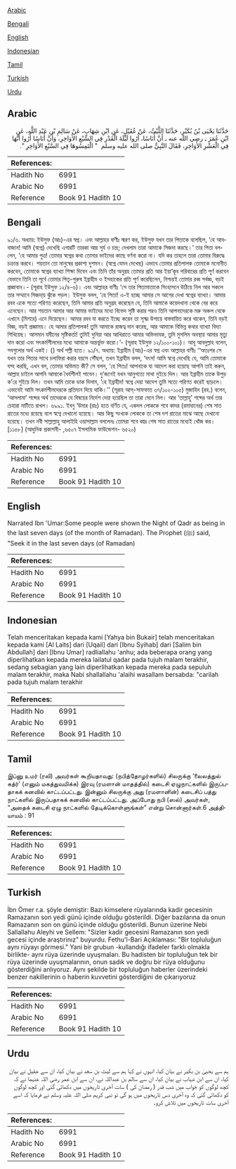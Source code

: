 [Arabic](#arabic)

[Bengali](#bengali)

[English](#english)

[Indonesian](#indonesian)

[Tamil](#tamil)

[Turkish](#turkish)

[Urdu](#urdu)

## Arabic


<div dir="rtl" lang="ar" style={{fontSize:'larger',backgroundColor:'#f8f9fa',padding:20}}>
حَدَّثَنَا يَحْيَى بْنُ بُكَيْرٍ، حَدَّثَنَا اللَّيْثُ، عَنْ عُقَيْلٍ، عَنِ ابْنِ شِهَابٍ، عَنْ سَالِمِ بْنِ عَبْدِ اللَّهِ، عَنِ ابْنِ عُمَرَ ـ رضى الله عنه ـ أَنَّ أُنَاسًا، أُرُوا لَيْلَةَ الْقَدْرِ فِي السَّبْعِ الأَوَاخِرِ، وَأَنَّ أُنَاسًا أُرُوا أَنَّهَا فِي الْعَشْرِ الأَوَاخِرِ، فَقَالَ النَّبِيُّ صلى الله عليه وسلم ‏ "‏ الْتَمِسُوهَا فِي السَّبْعِ الأَوَاخِرِ ‏"‏‏.‏
</div>
<div style={{backgroundColor:'#f8f9fa',padding:20, marginBottom: 10}}><table> <thead> <tr> <th>References:</th> <th></th> </tr> </thead> <tbody><tr><td>Hadith No</td><td>6991</td></tr><tr><td>Arabic No</td><td>6991</td></tr><tr><td>Reference</td><td>Book 91 Hadith 10</td></tr></tbody></table></div>

## Bengali


<div dir="ltr" lang="bn" style={{fontSize:'larger',backgroundColor:'#f8f9fa',padding:20}}>
৯১/৬. অধ্যায়: ইউসুফ (আঃ)-এর স্বপ্ন। এবং আল্লাহর বাণীঃ স্মরণ কর, ইউসুফ যখন তার পিতাকে বলেছিল, ‘হে আববাজান! আমি (স্বপ্নে) দেখেছি এগারটি তারকা আর সূর্য ও চন্দ্র; দেখলাম তারা আমাকে সিজদা করছে।’ তার পিতা বললেন, ‘হে আমার পুত্র! তোমার স্বপ্নের কথা তোমার ভাইদের কাছে বর্ণনা করো না। যদি কর তাহলে তারা তোমার বিরুদ্ধে চক্রান্ত করবে। শয়তান তো মানুষের প্রকাশ্য দুশমন। (স্বপ্নে যেমন দেখেছ) এভাবে তোমার প্রতিপালক তোমাকে মনোনীত করবেন, তোমাকে স্বপ্নের ব্যাখ্যা শিক্ষা দিবেন এবং তিনি তাঁর অনুগ্রহ তোমার প্রতি আর ইয়া‘কূব পরিবারের প্রতি পূর্ণ করবেন যেভাবে তিনি তা পূর্বে তোমার পিতৃ-পুরুষ ইব্রাহীম ও ইসহাকের প্রতি পূর্ণ করেছিলেন, নিশ্চয়ই তোমার রব্ব সর্বজ্ঞ, বড়ই প্রজ্ঞাবান।- (সূরাহ ইউসুফ ১২/৪-৬)। এবং আল্লাহর বাণীঃ ‘সে তার পিতামাতাকে সিংহাসনে উঠিয়ে নিল আর সকলে তার সম্মানে সিজদা্য় ঝুঁকে পড়ল। ইউসুফ বলল, ‘হে পিতা! এ-ই হচ্ছে আমার সে আগের দেখা স্বপ্নের ব্যাখ্যা। আমার রবব একে সত্যে পরিণত করেছেন, তিনি আমার প্রতি অনুগ্রহ করেছেন যে, তিনি আমাকে কয়েদখানা থেকে বের করে এনেছেন। আর শয়তান আমার আর আমার ভাইদের মধ্যে বিভেদ সৃষ্টি করার পরও তিনি আপনাদেরকে মরু অঞ্চল থেকে এখানে (মিশরে) এনে দিয়েছেন। আমার রবব যা করতে ইচ্ছে করেন তা সূক্ষ্ম উপায়ে বাস্তবায়িত করে থাকেন, তিনি বড়ই বিজ্ঞ, বড়ই প্রজ্ঞাময়। হে আমার প্রতিপালক! তুমি আমাকে রাজত্ব দান করেছ, আর আমাকে বিভিন্ন কথার ব্যাখ্যা বিদ্যা শিখিয়েছ। আসমান যমীনের সৃষ্টিকর্তা! তুমিই দুনিয়া আর আখিরাতে আমার অভিভাবক, তুমি মুসলিম অবস্থায় আমার মৃত্যু দান করো এবং সৎকর্মশীলদের মধ্যে আমাকে অন্তর্ভুক্ত করো।’- (সূরাহ ইউসুফ ১২/১০০-১০১)। আবূ আবদুল্লাহ বলেন, সবগুলোর অর্থ একই। () অর্থ পল্লী হতে। ৯১/৭. অধ্যায়: ইব্রাহীম (আঃ)-এর স্বপ্ন এবং আল্লাহর বাণীঃ ‘‘অতঃপর সে যখন তার পিতার সাথে চলাফিরা করার বয়সে পৌঁছল, তখন ইব্রাহীম বলল, ‘বৎস! আমি স্বপ্নে দেখেছি যে, আমি তোমাকে যব্হ করছি, এখন বল, তোমার অভিমত কী? সে বলল, ‘হে পিতঃ! আপনাকে যা আদেশ করা হয়েছে আপনি তাই করুন, আল্লাহ চাইলে আপনি আমাকে ধৈর্যশীলই পাবেন। দু’জনেই যখন আনুগত্যে মাথা নুইয়ে দিল। আর ইব্রাহীম তাকে উপুড় ক’রে শুইয়ে দিল। তখন আমি তাকে ডাক দিলাম, ‘হে ইব্রাহীম! স্বপ্নে দেয়া আদেশ তুমি সত্যে পরিণত করেই ছাড়লে। এভাবেই আমি সৎকর্মশীলদেরকে প্রতিদান দিয়ে থাকি।’’ (সূরাহ আস্-সাফফাত ৩৭/১০২-১০৫) মুজাহিদ (রহ.) বলেন, ‘আসলামা’ শব্দের অর্থ তাদেরকে যে বিষয়ের নির্দেশ দেয়া হয়েছিল তা তারা মেনে নিল। আর ‘তাল্লাহু’ শব্দের অর্থ তার চেহারা মাটিতে রাখল। ৬৯৯১. ইবনু ‘উমার (রাঃ) হতে বর্ণিত যে, একদল লোককে শবে কাদর (রমাযানের) শেষ সাত রাতের মধ্যে রয়েছে বলে স্বপ্নে দেখানো হয়েছে। আর কিছু সংখ্যক লোককে তা শেষ দশ রাতের মাঝে আছে দেখানো হয়েছে। তখন নবী সাল্লাল্লাহু আলাইহি ওয়াসাল্লাম বললেনঃ তোমরা শবে কাদ্র শেষ সাত রাতের মধ্যেই খোঁজ কর। [১১৫৮] (আধুনিক প্রকাশনী- ,৬৫০৭ ইসলামিক ফাউন্ডেশন- ৬৫২০)
</div>
<div style={{backgroundColor:'#f8f9fa',padding:20, marginBottom: 10}}><table> <thead> <tr> <th>References:</th> <th></th> </tr> </thead> <tbody><tr><td>Hadith No</td><td>6991</td></tr><tr><td>Arabic No</td><td>6991</td></tr><tr><td>Reference</td><td>Book 91 Hadith 10</td></tr></tbody></table></div>

## English


<div dir="ltr" lang="en" style={{fontSize:'larger',backgroundColor:'#f8f9fa',padding:20}}>
Narrated Ibn 'Umar:Some people were shown the Night of Qadr as being in the last seven days (of the month of Ramadan). The Prophet (ﷺ) said, "Seek it in the last seven days (of Ramadan)
</div>
<div style={{backgroundColor:'#f8f9fa',padding:20, marginBottom: 10}}><table> <thead> <tr> <th>References:</th> <th></th> </tr> </thead> <tbody><tr><td>Hadith No</td><td>6991</td></tr><tr><td>Arabic No</td><td>6991</td></tr><tr><td>Reference</td><td>Book 91 Hadith 10</td></tr></tbody></table></div>

## Indonesian


<div dir="ltr" lang="id" style={{fontSize:'larger',backgroundColor:'#f8f9fa',padding:20}}>
Telah menceritakan kepada kami [Yahya bin Bukair] telah menceritakan kepada kami [Al Laits] dari [Uqail] dari [Ibnu Syihab] dari [Salim bin Abdullah] dari [Ibnu Umar] radliallahu 'anhu; ada beberapa orang yang diperlihatkan kepada mereka lailatul qadar pada tujuh malam terakhir, sedang sebagian yang lain diperlihatkan kepada mereka pada sepuluh malam terakhir, maka Nabi shallallahu 'alaihi wasallam bersabda: "carilah pada tujuh malam terakhir
</div>
<div style={{backgroundColor:'#f8f9fa',padding:20, marginBottom: 10}}><table> <thead> <tr> <th>References:</th> <th></th> </tr> </thead> <tbody><tr><td>Hadith No</td><td>6991</td></tr><tr><td>Arabic No</td><td>6991</td></tr><tr><td>Reference</td><td>Book 91 Hadith 10</td></tr></tbody></table></div>

## Tamil


<div dir="ltr" lang="ta" style={{fontSize:'larger',backgroundColor:'#f8f9fa',padding:20}}>
இப்னு உமர் (ரலி) அவர்கள் கூறியதாவது: (நபித்தோழர்களில்) சிலருக்கு ‘லைலத்துல் கத்ர்’ (எனும் மகத்துவமிக்க) இரவு (ரமளான் மாதத்தில்) கடைசி ஏழுநாட்களில் இருப்பதாகக் கனவில் காட்டப்பட்டது. இன்னும் சிலருக்கு அது (ரமளானின்) கடைசிப் பத்து நாட்களில் இருப்பதாகக் கனவில் காட்டப்பட்டது. அப்போது நபி (ஸல்) அவர்கள், “அதைக் கடைசி ஏழு நாட்களில் தேடிக்கொள்ளுங்கள்” என்று சொன்னார்கள்.6 அத்தியாயம் : 91
</div>
<div style={{backgroundColor:'#f8f9fa',padding:20, marginBottom: 10}}><table> <thead> <tr> <th>References:</th> <th></th> </tr> </thead> <tbody><tr><td>Hadith No</td><td>6991</td></tr><tr><td>Arabic No</td><td>6991</td></tr><tr><td>Reference</td><td>Book 91 Hadith 10</td></tr></tbody></table></div>

## Turkish


<div dir="ltr" lang="tr" style={{fontSize:'larger',backgroundColor:'#f8f9fa',padding:20}}>
İbn Ömer r.a. şöyle demiştir: Bazı kimselere rüyalarında kadir gecesinin Ramazanın son yedi günü içinde olduğu gösterildi. Diğer bazılarına da onun Ramazanın son on günü içinde olduğu gösterildi. Bunun üzerine Nebi Sallallahu Aleyhi ve Sellem: "Sizler kadir gecesini Ramazanın son yedi gecesi içinde araştırinız" buyurdu. Fethu'l-Bari Açıklaması: "Bir topluluğun aynı rüyayı görmesi." Yani bir grubun -kullandığı ifadeler farklı olmakla birlikte- aynı rüya üzerinde uyuşmaları. Bu hadisten bir topluluğun tek bir rüya üzerinde uyuşmalarının, onun sadık ve doğru bir rüya olduğunu gösterdiğini anlıyoruz. Aynı şekilde bir topluluğun haberler üzerindeki benzer nakillerinin o haberin kuvvetini gösterdiğini de çıkarıyoruz
</div>
<div style={{backgroundColor:'#f8f9fa',padding:20, marginBottom: 10}}><table> <thead> <tr> <th>References:</th> <th></th> </tr> </thead> <tbody><tr><td>Hadith No</td><td>6991</td></tr><tr><td>Arabic No</td><td>6991</td></tr><tr><td>Reference</td><td>Book 91 Hadith 10</td></tr></tbody></table></div>

## Urdu


<div dir="rtl" lang="ur" style={{fontSize:'larger',backgroundColor:'#f8f9fa',padding:20}}>
ہم سے یحییٰ بن بکیر نے بیان کیا، انہوں نے کہا ہم سے لیث بن سعد نے بیان کیا، ان سے عقیل نے بیان کیا، ان سے ابن شہاب نے بیان کیا، ان سے سالم بن عبداللہ نے، ان سے ابن عمر رضی اللہ عنہما نے کہ کچھ لوگوں کو خواب میں شب قدر ( رمضان کی ) سات آخری تاریخوں میں دکھائی گئی اور کچھ لوگوں کو دکھائی گئی کہ وہ آخری دس تاریخوں میں ہو گی تو نبی کریم صلی اللہ علیہ وسلم نے فرمایا کہ اسے آخری سات تاریخوں میں تلاش کرو۔
</div>
<div style={{backgroundColor:'#f8f9fa',padding:20, marginBottom: 10}}><table> <thead> <tr> <th>References:</th> <th></th> </tr> </thead> <tbody><tr><td>Hadith No</td><td>6991</td></tr><tr><td>Arabic No</td><td>6991</td></tr><tr><td>Reference</td><td>Book 91 Hadith 10</td></tr></tbody></table></div>